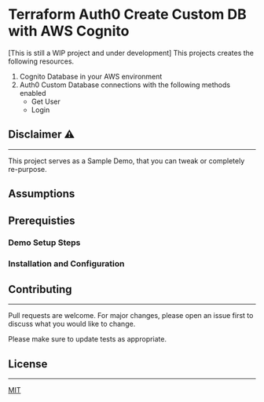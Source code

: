 # Terraform Auth0 Create Custom DB with AWS Cognito

[This is still a WIP project and under development]
This projects creates the following resources.

 1. Cognito Database in your AWS environment
 2. Auth0 Custom Database connections with the following methods enabled
    * Get User
    * Login

## Disclaimer :warning:
---
This project serves as a Sample Demo, that you can tweak or completely re-purpose.

## Assumptions

## Prerequisties


### Demo Setup Steps

### Installation and Configuration

## Contributing
---
Pull requests are welcome. For major changes, please open an issue first to discuss what you would like to change.

Please make sure to update tests as appropriate.

## License
---
[MIT](https://choosealicense.com/licenses/mit/)